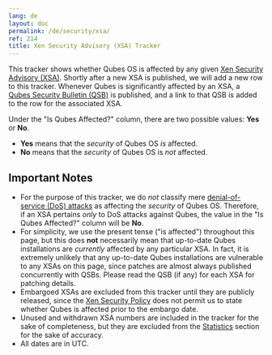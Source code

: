 ```yaml
---
lang: de
layout: doc
permalink: /de/security/xsa/
ref: 214
title: Xen Security Advisory (XSA) Tracker
---
```


This tracker shows whether Qubes OS is affected by any given [Xen Security
Advisory (XSA)](https://xenbits.xen.org/xsa/). Shortly after a new XSA is
published, we will add a new row to this tracker. Whenever Qubes is
significantly affected by an XSA, a [Qubes Security Bulletin
(QSB)](/de/security/qsb/) is published, and a link to that QSB is added to
the row for the associated XSA.

Under the "Is Qubes Affected?" column, there are two possible values: **Yes**
or **No**.

* **Yes** means that the *security* of Qubes OS *is* affected.
* **No** means that the *security* of Qubes OS is *not* affected.

## Important Notes
<a id="important-notes"></a>

* For the purpose of this tracker, we do *not* classify mere [denial-of-service
  (DoS) attacks](https://en.wikipedia.org/wiki/Denial-of-service_attack) as
  affecting the *security* of Qubes OS. Therefore, if an XSA pertains *only* to
  DoS attacks against Qubes, the value in the "Is Qubes Affected?" column will
  be **No**.
* For simplicity, we use the present tense ("is affected") throughout this
  page, but this does **not** necessarily mean that up-to-date Qubes
  installations are *currently* affected by any particular XSA. In fact, it is
  extremely unlikely that any up-to-date Qubes installations are vulnerable to
  any XSAs on this page, since patches are almost always published concurrently
  with QSBs. Please read the QSB (if any) for each XSA for patching details.
* Embargoed XSAs are excluded from this tracker until they are publicly
  released, since the [Xen Security
  Policy](https://www.xenproject.org/security-policy.html) does not permit us
  to state whether Qubes is affected prior to the embargo date.
* Unused and withdrawn XSA numbers are included in the tracker for the sake of
  completeness, but they are excluded from the [Statistics](#statistics)
  section for the sake of accuracy.
* All dates are in UTC.